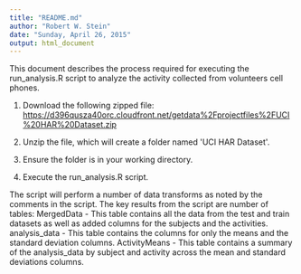 ```yaml
---
title: "README.md"
author: "Robert W. Stein"
date: "Sunday, April 26, 2015"
output: html_document
---
```


This document describes the process required for executing the run_analysis.R
script to analyze the activity collected from volunteers cell phones.

1.  Download the following zipped file:
    https://d396qusza40orc.cloudfront.net/getdata%2Fprojectfiles%2FUCI%20HAR%20Dataset.zip

2.  Unzip the file, which will create a folder named 'UCI HAR Dataset'.

3.  Ensure the folder is in your working directory.

4.  Execute the run_analysis.R script.

The script will perform a number of data transforms as noted by the comments in
    the script.  The key results from the script are number of tables:
        MergedData - This table contains all the data from the test and train
                     datasets as well as added columns for the subjects and the
                     activities.
        analysis_data - This table contains the columns for only the means and
                        the standard deviation columns.
        ActivityMeans - This table contains a summary of the analysis_data by
                        subject and activity across the mean and standard
                        deviations columns.
